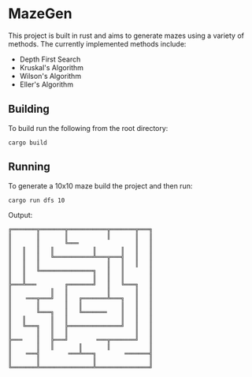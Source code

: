 # MazeGen

This project is built in rust and aims to generate mazes using a variety of methods. The currently implemented methods include:

 - Depth First Search
 - Kruskal's Algorithm
 - Wilson's Algorithm
 - Eller's Algorithm

## Building

To build run the following from the root directory:

```
cargo build
```

## Running

To generate a 10x10 maze build the project and then run:

```
cargo run dfs 10
```

Output:

```
╔═══════╦═══════╦═══════════╦═══════╦═══╗
║       ║       ║           ║       ║   ║
║       ║       ╚═══                ║   ║
║   ║   ║   ║           ║       ║   ║   ║
║   ║   ║   ╚═══════════╩═══╦═══╣   ║   ║
║   ║   ║                   ║   ║   ║   ║
║   ║   ╚═══════════════╗   ║   ║       ║
║   ║                   ║   ║   ║       ║
╠═══╩═══        ╔═══════╝   ║   ╚═══╗   ║
║           ║   ║           ║       ║   ║
║    ═══╦═══╝   ║   ╔═══════╩═══╗   ║   ║
║       ║       ║   ║           ║   ║   ║
║       ╚═══╗   ║   ╚═══════    ║   ║   ║
║   ║       ║   ║               ║   ║   ║
║   ╚═══╗   ║   ╠═══════════════╝   ║   ║
║       ║   ║   ║                   ║   ║
╠═══    ║   ╠═══╝        ═══╦═══════╝   ║
║       ║   ║       ║       ║           ║
║    ═══╣        ═══╩═══╗        ═══════╣
║       ║               ║               ║
╚═══════╩═══════════════╩═══════════════╝
```

